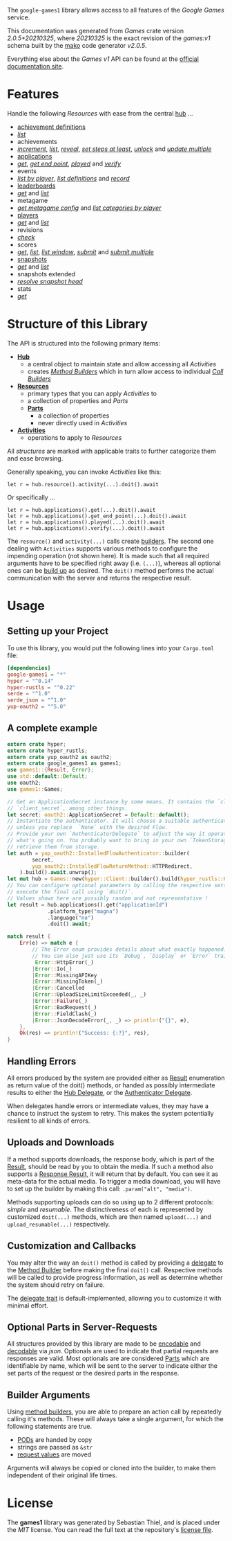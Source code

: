 <!---
DO NOT EDIT !
This file was generated automatically from 'src/mako/api/README.md.mako'
DO NOT EDIT !
-->
The `google-games1` library allows access to all features of the *Google Games* service.

This documentation was generated from *Games* crate version *2.0.5+20210325*, where *20210325* is the exact revision of the *games:v1* schema built by the [mako](http://www.makotemplates.org/) code generator *v2.0.5*.

Everything else about the *Games* *v1* API can be found at the
[official documentation site](https://developers.google.com/games/).
# Features

Handle the following *Resources* with ease from the central [hub](https://docs.rs/google-games1/2.0.5+20210325/google_games1/Games) ... 

* [achievement definitions](https://docs.rs/google-games1/2.0.5+20210325/google_games1/api::AchievementDefinition)
 * [*list*](https://docs.rs/google-games1/2.0.5+20210325/google_games1/api::AchievementDefinitionListCall)
* achievements
 * [*increment*](https://docs.rs/google-games1/2.0.5+20210325/google_games1/api::AchievementIncrementCall), [*list*](https://docs.rs/google-games1/2.0.5+20210325/google_games1/api::AchievementListCall), [*reveal*](https://docs.rs/google-games1/2.0.5+20210325/google_games1/api::AchievementRevealCall), [*set steps at least*](https://docs.rs/google-games1/2.0.5+20210325/google_games1/api::AchievementSetStepsAtLeastCall), [*unlock*](https://docs.rs/google-games1/2.0.5+20210325/google_games1/api::AchievementUnlockCall) and [*update multiple*](https://docs.rs/google-games1/2.0.5+20210325/google_games1/api::AchievementUpdateMultipleCall)
* [applications](https://docs.rs/google-games1/2.0.5+20210325/google_games1/api::Application)
 * [*get*](https://docs.rs/google-games1/2.0.5+20210325/google_games1/api::ApplicationGetCall), [*get end point*](https://docs.rs/google-games1/2.0.5+20210325/google_games1/api::ApplicationGetEndPointCall), [*played*](https://docs.rs/google-games1/2.0.5+20210325/google_games1/api::ApplicationPlayedCall) and [*verify*](https://docs.rs/google-games1/2.0.5+20210325/google_games1/api::ApplicationVerifyCall)
* events
 * [*list by player*](https://docs.rs/google-games1/2.0.5+20210325/google_games1/api::EventListByPlayerCall), [*list definitions*](https://docs.rs/google-games1/2.0.5+20210325/google_games1/api::EventListDefinitionCall) and [*record*](https://docs.rs/google-games1/2.0.5+20210325/google_games1/api::EventRecordCall)
* [leaderboards](https://docs.rs/google-games1/2.0.5+20210325/google_games1/api::Leaderboard)
 * [*get*](https://docs.rs/google-games1/2.0.5+20210325/google_games1/api::LeaderboardGetCall) and [*list*](https://docs.rs/google-games1/2.0.5+20210325/google_games1/api::LeaderboardListCall)
* metagame
 * [*get metagame config*](https://docs.rs/google-games1/2.0.5+20210325/google_games1/api::MetagameGetMetagameConfigCall) and [*list categories by player*](https://docs.rs/google-games1/2.0.5+20210325/google_games1/api::MetagameListCategoriesByPlayerCall)
* [players](https://docs.rs/google-games1/2.0.5+20210325/google_games1/api::Player)
 * [*get*](https://docs.rs/google-games1/2.0.5+20210325/google_games1/api::PlayerGetCall) and [*list*](https://docs.rs/google-games1/2.0.5+20210325/google_games1/api::PlayerListCall)
* revisions
 * [*check*](https://docs.rs/google-games1/2.0.5+20210325/google_games1/api::RevisionCheckCall)
* scores
 * [*get*](https://docs.rs/google-games1/2.0.5+20210325/google_games1/api::ScoreGetCall), [*list*](https://docs.rs/google-games1/2.0.5+20210325/google_games1/api::ScoreListCall), [*list window*](https://docs.rs/google-games1/2.0.5+20210325/google_games1/api::ScoreListWindowCall), [*submit*](https://docs.rs/google-games1/2.0.5+20210325/google_games1/api::ScoreSubmitCall) and [*submit multiple*](https://docs.rs/google-games1/2.0.5+20210325/google_games1/api::ScoreSubmitMultipleCall)
* [snapshots](https://docs.rs/google-games1/2.0.5+20210325/google_games1/api::Snapshot)
 * [*get*](https://docs.rs/google-games1/2.0.5+20210325/google_games1/api::SnapshotGetCall) and [*list*](https://docs.rs/google-games1/2.0.5+20210325/google_games1/api::SnapshotListCall)
* snapshots extended
 * [*resolve snapshot head*](https://docs.rs/google-games1/2.0.5+20210325/google_games1/api::SnapshotsExtendedResolveSnapshotHeadCall)
* stats
 * [*get*](https://docs.rs/google-games1/2.0.5+20210325/google_games1/api::StatGetCall)




# Structure of this Library

The API is structured into the following primary items:

* **[Hub](https://docs.rs/google-games1/2.0.5+20210325/google_games1/Games)**
    * a central object to maintain state and allow accessing all *Activities*
    * creates [*Method Builders*](https://docs.rs/google-games1/2.0.5+20210325/google_games1/client::MethodsBuilder) which in turn
      allow access to individual [*Call Builders*](https://docs.rs/google-games1/2.0.5+20210325/google_games1/client::CallBuilder)
* **[Resources](https://docs.rs/google-games1/2.0.5+20210325/google_games1/client::Resource)**
    * primary types that you can apply *Activities* to
    * a collection of properties and *Parts*
    * **[Parts](https://docs.rs/google-games1/2.0.5+20210325/google_games1/client::Part)**
        * a collection of properties
        * never directly used in *Activities*
* **[Activities](https://docs.rs/google-games1/2.0.5+20210325/google_games1/client::CallBuilder)**
    * operations to apply to *Resources*

All *structures* are marked with applicable traits to further categorize them and ease browsing.

Generally speaking, you can invoke *Activities* like this:

```Rust,ignore
let r = hub.resource().activity(...).doit().await
```

Or specifically ...

```ignore
let r = hub.applications().get(...).doit().await
let r = hub.applications().get_end_point(...).doit().await
let r = hub.applications().played(...).doit().await
let r = hub.applications().verify(...).doit().await
```

The `resource()` and `activity(...)` calls create [builders][builder-pattern]. The second one dealing with `Activities` 
supports various methods to configure the impending operation (not shown here). It is made such that all required arguments have to be 
specified right away (i.e. `(...)`), whereas all optional ones can be [build up][builder-pattern] as desired.
The `doit()` method performs the actual communication with the server and returns the respective result.

# Usage

## Setting up your Project

To use this library, you would put the following lines into your `Cargo.toml` file:

```toml
[dependencies]
google-games1 = "*"
hyper = "^0.14"
hyper-rustls = "^0.22"
serde = "^1.0"
serde_json = "^1.0"
yup-oauth2 = "^5.0"
```

## A complete example

```Rust
extern crate hyper;
extern crate hyper_rustls;
extern crate yup_oauth2 as oauth2;
extern crate google_games1 as games1;
use games1::{Result, Error};
use std::default::Default;
use oauth2;
use games1::Games;

// Get an ApplicationSecret instance by some means. It contains the `client_id` and 
// `client_secret`, among other things.
let secret: oauth2::ApplicationSecret = Default::default();
// Instantiate the authenticator. It will choose a suitable authentication flow for you, 
// unless you replace  `None` with the desired Flow.
// Provide your own `AuthenticatorDelegate` to adjust the way it operates and get feedback about 
// what's going on. You probably want to bring in your own `TokenStorage` to persist tokens and
// retrieve them from storage.
let auth = yup_oauth2::InstalledFlowAuthenticator::builder(
        secret,
        yup_oauth2::InstalledFlowReturnMethod::HTTPRedirect,
    ).build().await.unwrap();
let mut hub = Games::new(hyper::Client::builder().build(hyper_rustls::HttpsConnector::with_native_roots()), auth);
// You can configure optional parameters by calling the respective setters at will, and
// execute the final call using `doit()`.
// Values shown here are possibly random and not representative !
let result = hub.applications().get("applicationId")
             .platform_type("magna")
             .language("no")
             .doit().await;

match result {
    Err(e) => match e {
        // The Error enum provides details about what exactly happened.
        // You can also just use its `Debug`, `Display` or `Error` traits
         Error::HttpError(_)
        |Error::Io(_)
        |Error::MissingAPIKey
        |Error::MissingToken(_)
        |Error::Cancelled
        |Error::UploadSizeLimitExceeded(_, _)
        |Error::Failure(_)
        |Error::BadRequest(_)
        |Error::FieldClash(_)
        |Error::JsonDecodeError(_, _) => println!("{}", e),
    },
    Ok(res) => println!("Success: {:?}", res),
}

```
## Handling Errors

All errors produced by the system are provided either as [Result](https://docs.rs/google-games1/2.0.5+20210325/google_games1/client::Result) enumeration as return value of
the doit() methods, or handed as possibly intermediate results to either the 
[Hub Delegate](https://docs.rs/google-games1/2.0.5+20210325/google_games1/client::Delegate), or the [Authenticator Delegate](https://docs.rs/yup-oauth2/*/yup_oauth2/trait.AuthenticatorDelegate.html).

When delegates handle errors or intermediate values, they may have a chance to instruct the system to retry. This 
makes the system potentially resilient to all kinds of errors.

## Uploads and Downloads
If a method supports downloads, the response body, which is part of the [Result](https://docs.rs/google-games1/2.0.5+20210325/google_games1/client::Result), should be
read by you to obtain the media.
If such a method also supports a [Response Result](https://docs.rs/google-games1/2.0.5+20210325/google_games1/client::ResponseResult), it will return that by default.
You can see it as meta-data for the actual media. To trigger a media download, you will have to set up the builder by making
this call: `.param("alt", "media")`.

Methods supporting uploads can do so using up to 2 different protocols: 
*simple* and *resumable*. The distinctiveness of each is represented by customized 
`doit(...)` methods, which are then named `upload(...)` and `upload_resumable(...)` respectively.

## Customization and Callbacks

You may alter the way an `doit()` method is called by providing a [delegate](https://docs.rs/google-games1/2.0.5+20210325/google_games1/client::Delegate) to the 
[Method Builder](https://docs.rs/google-games1/2.0.5+20210325/google_games1/client::CallBuilder) before making the final `doit()` call. 
Respective methods will be called to provide progress information, as well as determine whether the system should 
retry on failure.

The [delegate trait](https://docs.rs/google-games1/2.0.5+20210325/google_games1/client::Delegate) is default-implemented, allowing you to customize it with minimal effort.

## Optional Parts in Server-Requests

All structures provided by this library are made to be [encodable](https://docs.rs/google-games1/2.0.5+20210325/google_games1/client::RequestValue) and 
[decodable](https://docs.rs/google-games1/2.0.5+20210325/google_games1/client::ResponseResult) via *json*. Optionals are used to indicate that partial requests are responses 
are valid.
Most optionals are are considered [Parts](https://docs.rs/google-games1/2.0.5+20210325/google_games1/client::Part) which are identifiable by name, which will be sent to 
the server to indicate either the set parts of the request or the desired parts in the response.

## Builder Arguments

Using [method builders](https://docs.rs/google-games1/2.0.5+20210325/google_games1/client::CallBuilder), you are able to prepare an action call by repeatedly calling it's methods.
These will always take a single argument, for which the following statements are true.

* [PODs][wiki-pod] are handed by copy
* strings are passed as `&str`
* [request values](https://docs.rs/google-games1/2.0.5+20210325/google_games1/client::RequestValue) are moved

Arguments will always be copied or cloned into the builder, to make them independent of their original life times.

[wiki-pod]: http://en.wikipedia.org/wiki/Plain_old_data_structure
[builder-pattern]: http://en.wikipedia.org/wiki/Builder_pattern
[google-go-api]: https://github.com/google/google-api-go-client

# License
The **games1** library was generated by Sebastian Thiel, and is placed 
under the *MIT* license.
You can read the full text at the repository's [license file][repo-license].

[repo-license]: https://github.com/Byron/google-apis-rsblob/main/LICENSE.md
